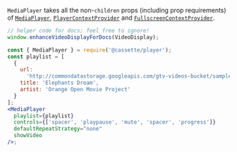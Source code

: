 `MediaPlayer` takes all the non-`children` props (including prop requirements) of [`MediaPlayer`](#mediaplayer), [`PlayerContextProvider`](#playercontextprovider) and [`FullscreenContextProvider`](#fullscreencontextprovider).

```jsx
// helper code for docs; feel free to ignore!
window.enhanceVideoDisplayForDocs(VideoDisplay);

const { MediaPlayer } = require('@cassette/player');
const playlist = [
  {
    url:
      'http://commondatastorage.googleapis.com/gtv-videos-bucket/sample/ElephantsDream.mp4',
    title: 'Elephants Dream',
    artist: 'Orange Open Movie Project'
  }
];
<MediaPlayer
  playlist={playlist}
  controls={['spacer', 'playpause', 'mute', 'spacer', 'progress']}
  defaultRepeatStrategy="none"
  showVideo
/>;
```
